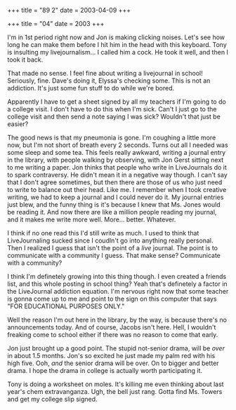 +++
title = "89 2"
date = 2003-04-09
+++

+++
title = "04"
date = 2003
+++

I'm in 1st period right now and Jon is making clicking noises. Let's see how long he can make them before I hit him in the head with this keyboard. Tony is insulting my livejournalism&#8230; I called him a cock. He took it well, and then I took it back.

That made no sense. I feel fine about writing a livejournal in school! Seriously, fine. Dave's doing it, Elyssa's checking some. This is not an addiction. It's just some fun stuff to do while we're bored.

Apparently I have to get a sheet signed by all my teachers if I'm going to do a college visit. I don't have to do this when I'm sick. Can't I just go to the college visit and then send a note saying I was sick? Wouldn't that just be easier?

The good news is that my pneumonia is gone. I'm coughing a little more now, but I'm not short of breath every 2 seconds. Turns out all I needed was some sleep and some tea. This feels really awkward, writing a journal entry in the library, with people walking by observing, with Jon Gerst sitting next to me writing a paper. Jon thinks that people who write in LiveJournals do it to spark contraversy. He didn't mean it in a negative way though. I can't say that I don't agree sometimes, but then there are those of us who just need to write to balance out their head. Like me. I remember when I took creative writing, we had to keep a journal and I could never do it. My journal entries just blew, and the funny thing is it's because I knew that Ms. Jones would be reading it. And now there are like a million people reading my journal, and it makes me write more well. More&#8230; better. Whatever.

I think if no one read this I'd still write as much. I used to think that LiveJournaling sucked since I coudln't go into anything really personal. Then I realized I guess that isn't the point of a _live_ journal. The point is to communicate with a community I guess. That make sense? Communicate with a community?

I think I'm definetely growing into this thing though. I even created a friends list, and this whole posting in school thing? Yeah that's definetely a factor in the LiveJournal addiction equation. I'm nervous right now that some teacher is gonna come up to me and point to the sign on this computer that says "FOR EDUCATIONAL PURPOSES ONLY."

Well the reason I'm out here in the library, by the way, is because there's no announcements today. And of course, Jacobs isn't here. Hell, I wouldn't freaking come to school either if there was no reason to come that early.

Jon just brought up a good point. The stupid not-senior drama, will be _over_ in about 1.5 months. Jon's so excited he just made my palm red with his high five. Ooh, _and_ the senior drama will be over. On to bigger and better drama. I hope the drama in college is actually worth participating it.

Tony is doing a worksheet on moles. It's killing me even thinking about last year's chem extravanganza. Ugh, the bell just rang. Gotta find Ms. Towers and get my college slip signed.